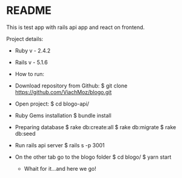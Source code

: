 # README

This is test app with rails api app and react on frontend.

Project details:

* Ruby v - 2.4.2

* Rails v - 5.1.6

* How to run:

- Download repository from Github:
    $ git clone https://github.com/ViachMoz/blogo.git
- Open project:
    $ cd blogo-api/  
- Ruby Gems installation
    $ bundle install
- Preparing database
    $ rake db:create:all
    $ rake db:migrate
    $ rake db:seed
- Run rails api server
    $ rails s -p 3001
- On the other tab go to the blogo folder
    $ cd blogo/
    $ yarn start
 
    - Whait for it...and here we go!     